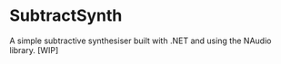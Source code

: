 # SubtractSynth
A simple subtractive synthesiser built with .NET and using the NAudio library. [WIP]
